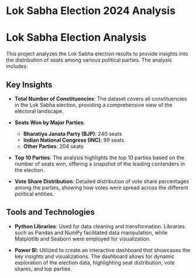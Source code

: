# Lok Sabha Election 2024 Analysis 
# Lok Sabha Election Analysis

This project analyzes the Lok Sabha election results to provide insights into the distribution of seats among various political parties. The analysis includes:

## Key Insights

- **Total Number of Constituencies**: The dataset covers all constituencies in the Lok Sabha election, providing a comprehensive view of the electoral landscape.
  
- **Seats Won by Major Parties**:
  - **Bharatiya Janata Party (BJP)**: 240 seats
  - **Indian National Congress (INC)**: 99 seats
  - **Other Parties**: 204 seats

- **Top 10 Parties**: The analysis highlights the top 10 parties based on the number of seats won, offering a snapshot of the leading contenders in the election.

- **Vote Share Distribution**: Detailed distribution of vote share percentages among the parties, showing how votes were spread across the different political entities.

## Tools and Technologies

- **Python Libraries**: Used for data cleaning and transformation. Libraries such as Pandas and NumPy facilitated data manipulation, while Matplotlib and Seaborn were employed for visualization.

- **Power BI**: Utilized to create an interactive dashboard that showcases the key insights and visualizations. The dashboard allows for dynamic exploration of the election data, highlighting seat distribution, vote shares, and top parties.
